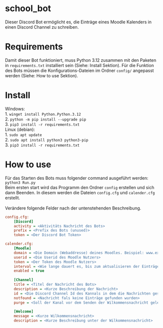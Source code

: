 # school_bot
Dieser Discord Bot ermöglicht es, die Einträge eines Moodle Kalenders in einen Discord Channel zu schreiben.

# Requirements
Damit dieser Bot funktioniert, muss Python 3.12 zusammen mit den Paketen in ```requirements.txt``` installiert sein (Siehe: Install Sektion).
Für die Funktion des Bots müssen die Konfigurations-Dateien im Ordner ```config/``` angepasst werden (Siehe: How to use Sektion).

# Install
Windows:<br>
    1. ```winget install Python.Python.3.12```<br>
    2. ```python -m pip install --upgrade pip```<br>
    3. ```pip3 install -r requirements.txt```<br>
Linux (debian):<br>
    1. ```sudo apt update```<br>
    2. ```sudo apt install python3 python3-pip```<br>
    3. ```pip3 install -r requirements.txt```<br>

# How to use
Für das Starten des Bots muss folgender command ausgeführt werden: ```python3 Run.py```<br>
Beim ersten start wird das Programm den Ordner ```config``` erstellen und sich dann Beenden. In diesem werden die Dateien ```config.cfg``` und ```calender.cfg``` erstellt.<br>
<br>
Verändere folgende Felder nach der untenstehenden Beschreibung.
``` cfg
config.cfg:
    [Discord]
    activity = <Aktivitäts Nachricht des Bots>
    prefix = <Prefix des Bots (unused)>
    token = <Der Discord Bot Token>

calender.cfg:
    [Moodle]
    domain = <Die Domain (Webaddresse) deines Moodles. Beispiel: www.example.com>
    userid = <Die Userid des Moodle Nutzers>
    token = <Der Token des Moodle Nutzers>
    interval = <Wie lange dauert es, bis zum aktualisieren der Einträge. Entfohlen: 1 - 5 Minuten>
    enabled = true
    
    [Channel]
    title = <Titel der Nachricht des Bots>
    description = <Kurze Beschreibung der Nachricht>
    id = <Die Discord Channel Id des Kannals in dem die Nachrichten gesendet werden sollen>
    notfound = <Nachricht fals keine Einträge gefunden wurden>
    purge = <Soll der Kanal vor dem Senden der Wilkommensnachricht gelert werden>
    
    [Welcome]
    message = <Kurze Wilkommensnachricht>
    description = <Kurze Beschreibung unter der Wilkommensnachricht>
```